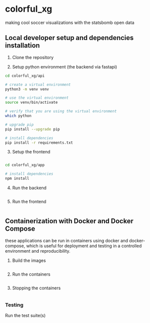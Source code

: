 # colorful_xg

making cool soccer visualizations with the statsbomb open data 



## Local developer setup and dependencies installation


1. Clone the repository

2. Setup python environment (the backend via fastapi)

```bash
cd colorful_xg/api 

# create a virtual environment
python3 -m venv venv

# use the virtual environment 
source venv/bin/activate

# verify that you are using the virtual environment
which python

# upgrade pip
pip install --upgrade pip

# install dependencies
pip install -r requirements.txt
```

3. Setup the frontend

```bash

cd colorful_xg/app

# install dependencies
npm install

```


4. Run the backend

```bash

```

5. Run the frontend

```bash

```


## Containerization with Docker and Docker Compose

these applications can be run in containers using docker and docker-compose, which is useful for deployment and testing in a controlled environment and reproducibility.

1. Build the images

```bash

```

2. Run the containers

```bash

```

3. Stopping the containers

```bash

```


### Testing


Run the test suite(s)

```bash

```
